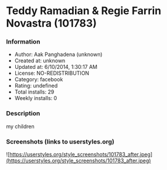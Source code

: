 # Teddy Ramadian & Regie Farrin Novastra (101783)

### Information
- Author: Aak Panghadena (unknown)
- Created at: unknown
- Updated at: 6/10/2014, 1:30:17 AM
- License: NO-REDISTRIBUTION
- Category: facebook
- Rating: undefined
- Total installs: 29
- Weekly installs: 0


### Description
my children


### Screenshots (links to userstyles.org)
![https://userstyles.org/style_screenshots/101783_after.jpeg](https://userstyles.org/style_screenshots/101783_after.jpeg)


